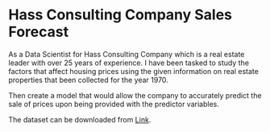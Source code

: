 # Hass Consulting Company Sales Forecast

As a Data Scientist for Hass Consulting Company which is a real estate leader with over 25 years of experience. I have been tasked to study the factors that affect housing prices using the given information on real estate properties that been collected for the year 1970. 

Then create a model that would allow the company to accurately predict the sale of prices upon being provided with the predictor variables. 


The dataset can be downloaded from [Link](http://bit.ly/IndependentProjectWeek7Dataset).
